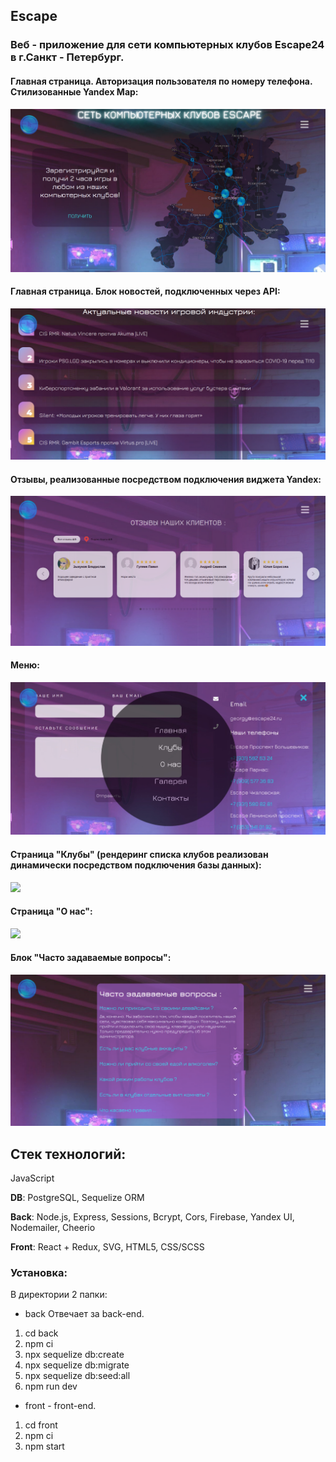 ## Escape

### Веб - приложение для сети компьютерных клубов Escape24 в г.Санкт - Петербург.

#### Главная страница. Авторизация пользователя по номеру телефона. Стилизованные Yandex Map:
![](/screenshots/main-page.png)

####  Главная страница. Блок новостей, подключенных через API:
![](/screenshots/news.png)

#### Отзывы, реализованные посредством подключения виджета Yandex:
![](/screenshots/reviews.png)

#### Меню:
![](/screenshots/menu.png)

#### Страница "Клубы" (рендеринг списка клубов реализован динамически посредством подключения базы данных):
![](/screenshots/clubs.png)

#### Страница "О нас":
![](/screenshots/about.png)

#### Блок "Часто задаваемые вопросы":
![](/screenshots/faq.png)

## Стек технологий:
JavaScript

**DB**: PostgreSQL, Sequelize ORM

**Back**: Node.js, Express, Sessions, Bcrypt, Cors, Firebase, Yandex UI, Nodemailer, Cheerio

**Front**: React + Redux, SVG, HTML5, CSS/SCSS


### Установка:
В директории 2 папки:
* back Отвечает за back-end. 
 1. cd back
 2. npm ci
 3. npx sequelize db:create
 4. npx sequelize db:migrate
 5. npx sequelize db:seed:all
 6. npm run dev
* front - front-end. 
 1. cd front 
 2. npm ci
 3. npm start
